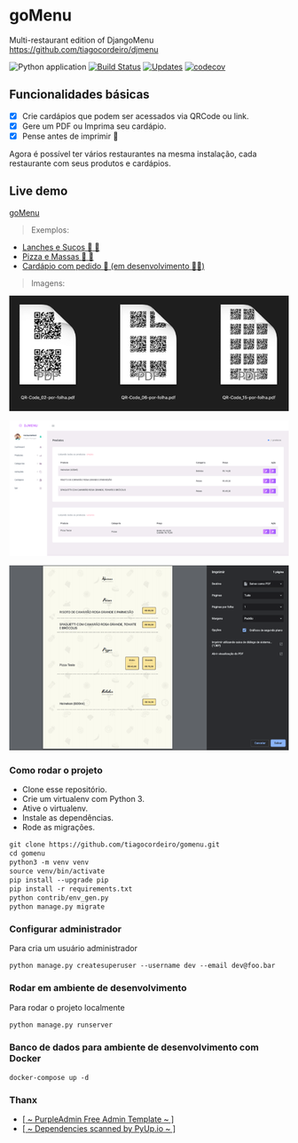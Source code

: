# goMenu
Multi-restaurant edition of DjangoMenu https://github.com/tiagocordeiro/djmenu

![Python application](https://github.com/tiagocordeiro/gomenu/workflows/Python%20application/badge.svg?branch=master)
[![Build Status](https://travis-ci.org/tiagocordeiro/gomenu.svg?branch=master)](https://travis-ci.org/tiagocordeiro/gomenu)
[![Updates](https://pyup.io/repos/github/tiagocordeiro/gomenu/shield.svg)](https://pyup.io/repos/github/tiagocordeiro/gomenu/)
[![codecov](https://codecov.io/gh/tiagocordeiro/gomenu/branch/master/graph/badge.svg)](https://codecov.io/gh/tiagocordeiro/gomenu)

## Funcionalidades básicas

- [x] Crie cardápios que podem ser acessados via QRCode ou link.
- [x] Gere um PDF ou Imprima seu cardápio.
- [x] Pense antes de imprimir 🌳

Agora é possível ter vários restaurantes na mesma instalação, cada restaurante com seus produtos e cardápios.

## Live demo
[goMenu](https://gomenu.herokuapp.com/)

> Exemplos:
- [Lanches e Sucos 🍔 🥤](https://gomenu.herokuapp.com/menus/view/1/streetfruit/)
- [Pizza e Massas 🍕 🍝](https://gomenu.herokuapp.com/menus/view/3/vituccio/)
- [Cardápio com pedido 🧾 (em desenvolvimento 👩‍💻)](https://gomenu.herokuapp.com/menus/view/6/principal/)

> Imagens:

![QRCode folhas com 2, 6 ou 15 QRCodes](docs/images/goMenu_QR_Code_examples.png "QR Codes")

![Produtos simples e variáveis](docs/images/gomenu_products_example.png "Produtos")

![Imprima ou gere PDFs para compartilhar](docs/images/gomenu_print_example.png "Print")


### Como rodar o projeto

* Clone esse repositório.
* Crie um virtualenv com Python 3.
* Ative o virtualenv.
* Instale as dependências.
* Rode as migrações.

```
git clone https://github.com/tiagocordeiro/gomenu.git
cd gomenu
python3 -m venv venv
source venv/bin/activate
pip install --upgrade pip
pip install -r requirements.txt
python contrib/env_gen.py
python manage.py migrate
```

### Configurar administrador
Para cria um usuário administrador
```
python manage.py createsuperuser --username dev --email dev@foo.bar
```

### Rodar em ambiente de desenvolvimento
Para rodar o projeto localmente
```
python manage.py runserver
```

### Banco de dados para ambiente de desenvolvimento com Docker
```
docker-compose up -d
```

### Thanx
- [[ ~ PurpleAdmin Free Admin Template ~ ]](https://github.com/BootstrapDash/PurpleAdmin-Free-Admin-Template)
- [[ ~ Dependencies scanned by PyUp.io ~ ]](https://pyup.io/)
